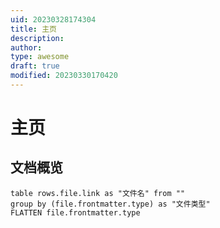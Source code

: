 ```yaml
---
uid: 20230328174304
title: 主页
description: 
author: 
type: awesome
draft: true
modified: 20230330170420
---
```


# 主页

## 文档概览

```dataview
table rows.file.link as "文件名" from ""
group by (file.frontmatter.type) as "文件类型"
FLATTEN file.frontmatter.type
```